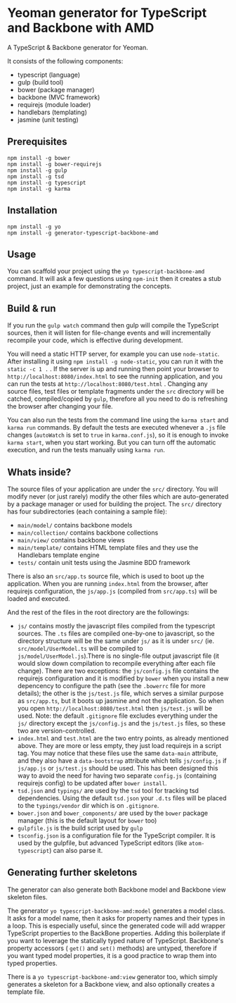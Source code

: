 Yeoman generator for TypeScript and Backbone with AMD
=====================================================

A TypeScript & Backbone generator for Yeoman.

It consists of the following components:

* typescript (language)
* gulp (build tool)
* bower (package manager)
* backbone (MVC framework)
* requirejs (module loader)
* handlebars (templating)
* jasmine (unit testing)


Prerequisites
-------------

	npm install -g bower
	npm install -g bower-requirejs
	npm install -g gulp
	npm install -g tsd
	npm install -g typescript
    npm install -g karma
	
Installation
------------

	npm install -g yo 
	npm install -g generator-typescript-backbone-amd
	
Usage
-----

You can scaffold your project using the `yo typescript-backbone-amd` command. It will ask a few questions using
`npm-init` then it creates a stub project, just an example for demonstrating the concepts.


Build & run
-----------

If you run the `gulp watch` command then gulp will compile the TypeScript sources, then it will listen for file-change
events and will incrementally recompile your code, which is effective during development. 

You will need a static HTTP server, for example you can use `node-static`. After installing it using `npm install -g node-static`,
you can run it with the `static -c 1 .` . If the server is up and running then point your browser to `http://localhost:8080/index.html` to
see the running application, and you can run the tests at `http://localhost:8080/test.html` . Changing any source files, test files
or template fragments under the `src` directory will be catched, compiled/copied by `gulp`, therefore all you need to do is refreshing
the browser after changing your file.

You can also run the tests from the command line using the `karma start` and `karma run` commands. By default the tests are 
executed whenever a `.js` file changes (`autoWatch` is set to `true` in `karma.conf.js`), so it is enough to invoke `karma start`,
when you start working. But you can turn off the automatic execution, and run the tests manually using `karma run`.

Whats inside?
-------------

The source files of your application are under the `src/` directory. You will modify never (or just rarely) modify the other files
which are auto-generated by a package manager or used for building the project. The `src/` directory has four subdirectories
(each containing a sample file):

* `main/model/` contains backbone models
* `main/collection/` contains backbone collections
* `main/view/` contains backbone views
* `main/template/` contains HTML template files and they use the Handlebars template engine
* `tests/` contain unit tests using the Jasmine BDD framework

There is also an `src/app.ts` source file, which is used to boot up the application. When you are running `index.html`
from the browser, after requirejs configuration, the `js/app.js` (compiled from `src/app.ts`) will be loaded and executed.

And the rest of the files in the root directory are the followings:

* `js/` contains mostly the javascript files compiled from the typescript sources. The `.ts` files are compiled one-by-one to javascript,
so the directory structure will be the same under `js/` as it is under `src/` (ie. `src/model/UserModel.ts` will be compiled
to `js/model/UserModel.js`).There is no single-file output javascript file (it would slow down compilation to recompile everything
after each file change). There are two exceptions: the `js/config.js` file contains the requirejs configuration and it is modified
by `bower` when you install a new depencency to configure the path (see the `.bowerrc` file for more details); the other is
the `js/test.js` file, which serves a similar purpose as `src/app.ts`, but it boots up jasmine and not the application.
So when you open `http://localhost:8080/test.html` then `js/test.js` will be used. Note: the default `.gitignore` file excludes
everything under the `js/` directory except the `js/config.js` and the `js/test.js` files, so these two are version-controlled.
* `index.html` and `test.html` are the two entry points, as already mentioned above. They are more or less empty, they just
load requirejs in a script tag. You may notice that these files use the same `data-main` attribute, and they also have a `data-bootstrap`
attribute which tells `js/config.js` if `js/app.js` or `js/test.js` should be used. This has been designed this way to avoid the need
for having two separate `config.js` (containing requirejs config) to be updated after `bower install`. 
* `tsd.json` and `typings/` are used by the `tsd` tool for tracking tsd dependencies. Using the default `tsd.json` your `.d.ts`
files will be placed to the `typings/vendor` dir which is on `.gitignore`.
* `bower.json` and `bower_components/` are used by the `bower` package manager (this is the default layout for `bower` too)
* `gulpfile.js` is the build script used by `gulp`
* `tsconfig.json` is a configuration file for the TypeScript compiler. It is used by the gulpfile, but advanced TypeScript
editors (like `atom-typescript`) can also parse it.


Generating further skeletons
----------------------------

The generator can also generate both Backbone model and Backbone view skeleton files.

The generator `yo typescript-backbone-amd:model` generates a model class. It asks for a model name, then it asks
for property names and their types in a loop. This is especially useful, since the generated code will add wrapper
TypeScript properties to the BackBone properties. Adding this boilerplate if you want to leverage the statically typed
nature of TypeScript. Backbone's property accessors ( `get()` and `set()` methods) are untyped, therefore if you want
typed model properties, it is a good practice to wrap them into typed properties.

There is a `yo typescript-backbone-amd:view` generator too, which simply generates a skeleton for a Backbone view, and
also optionally creates a template file.
